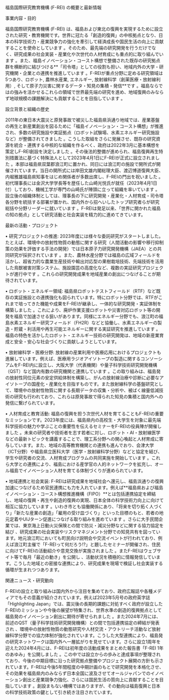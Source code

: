 福島国際研究教育機構 (F-REI) の概要と最新情報



事業内容・目的



福島国際研究教育機構 (F-REI) は、福島および東北の復興を実現するために設立された研究・教育機関です。世界に冠たる「創造的復興」の中核拠点となり、日本の科学技術力・産業競争力の強化を牽引して経済成長や国民生活の向上に貢献することを使命としています 。そのため、最先端の研究開発を行うだけでなく、研究成果の社会実装・産業化や次世代の人材育成にも重点的に取り組んでいます 。また、福島イノベーション・コースト構想で整備された既存の研究拠点群を横断的に結びつける**「司令塔」としての役割も担い、地域内外の大学・研究機関・企業との連携を推進しています 。F-REIが重点分野に定める研究領域は5つあり、ロボット, 農林水産業, エネルギー, 放射線科学（創薬医療・放射線利用）, そして原子力災害に関するデータ・知見の集積・発信**です 。福島ならではの強みを活かせるこれらの領域で世界最先端の研究を進め、地域復興のみならず地球規模の課題解決にも貢献することを目指しています 。



設立背景と組織の歴史



2011年の東日本大震災と原発事故で被災した福島県浜通り地域では、産業基盤の再生と新産業創出を図るために「福島イノベーション・コースト構想」が推進され、多数の研究施設や実証拠点（ロボット試験場、水素エネルギー研究施設など）が整備されてきました 。こうした取組をさらに発展させ、既存の研究資源を統合・連携する中核的な組織を作るべく、政府は2022年3月に基本構想を策定しF-REI創設を決定しました 。その後法的整備が進められ、福島復興再生特別措置法に基づく特殊法人として2023年4月1日にF-REIが正式に設立されました 。本部は福島県双葉郡浪江町に置かれ、同日には浪江町の施設で開所式が開催されています。当日の開所式には岸田文雄内閣総理大臣、渡辺博道復興大臣、内堀雅雄福島県知事をはじめ関係者が多数出席し、F-REIの門出を祝いました 。初代理事長には金沢大学学長等を歴任した山崎光悦氏が就任（2023年4月1日付）しており、機械工学が専門の山崎氏が陣頭に立って組織を率いています 。設立後の組織体制としては、理事長の下に研究開発・産業化・人材育成・司令塔各分野を統括する部署が置かれ、国内外から招へいしたトップ研究者らが研究総括や分野リーダーに就いています 。F-REIは発足以来、「世界に開かれた福島の知の拠点」として研究活動と社会実装を精力的に進めてきています。



最新の活動・プロジェクト

• 研究プロジェクトの推進: 2023年度には様々な委託研究がスタートしました。たとえば、環境中の放射性物質の動態に関する研究（人間活動の影響や移行抑制策の効果を評価する手法の開発）では日本原子力研究開発機構（JAEA）との共同研究が採択されています 。また、農林水産分野では福島の広域フィールドを活かし、超省力的な農業生産技術や輸出対応型の果樹栽培技術、先端技術を活用した鳥獣被害対策システム、施設園芸の高度化など、複数の実証研究プロジェクトが進行中です 。これらの研究開発成果を地域産業の創出につなげることが期待されています。

• ロボット・エネルギー領域: 福島県ロボットテストフィールド（RTF）など既存の実証施設との連携強化も図られています。特にロボット分野では、RTFがこれまで培ってきた機能や成果をF-REIが継承し、一体的な研究開発・実証体制を構築しました 。これにより、廃炉作業支援ロボットや災害対応ロボット等の開発を福島で加速させる狙いがあります。同様にエネルギー分野でも、浪江町の福島水素エネルギー研究フィールド（FH2R）などと協働し、水素エネルギーの製造・貯蔵・利活用や再生可能エネルギーに関する実証研究を推進しています 。福島の特色を活かしたロボット・エネルギー技術の研究開発は、地域の新産業育成と安全・安心な社会づくりに貢献しようとしています。

• 放射線科学・医療分野: 放射線の産業利用や医療応用におけるプロジェクトも進展しています。例えば、医療用ラジオアイソトープの製造に関するコンソーシアムをF-REI内に設立し、大阪大学（代表機関）や量子科学技術研究開発機構（QST）など国内有数の研究機関と連携しています 。この取り組みは、福島発の放射性同位元素の安定供給体制を構築し、がんの放射線治療や診断に必要なアイソトープの国産化・産業化を目指すものです。また放射線科学の基盤研究として、環境中の放射性物質に関する長期データの収集・分析や、被ばく線量低減技術の研究も行われており、これらは原発事故で得られた知見の集積と国内外への発信に繋げられています。

• 人材育成と教育活動: 福島の復興を担う次世代人材を育てることもF-REIの重要なミッションです。2023年度には、福島県内の高校生・大学生を対象に最先端科学技術の魅力や学ぶことの重要性を伝えるセミナーをF-REIの役員陣が開催しました 。未来の研究者や技術者を志す若者に対し、ロボット・AI・放射線医学などの最新トピックを講義することで、理工系分野への関心喚起と人材育成に寄与しています。また、地域の高等教育機関との連携も進んでおり、会津大学（ICT分野）や福島県立医科大学（医学・放射線科学分野）などと協定を結び、学生や研究者の交流、人材育成プログラムの共同実施を開始しています 。これら大学との連携により、福島における産学官の人的ネットワークを拡充し、オール福島でイノベーション人材を育てる体制づくりが進められています。

• 地域連携と社会実装: F-REIは研究成果を地域社会へ還元し、福島浜通りの復興加速につなげるため官民連携にも力を入れています。例えば**福島県および福島イノベーション・コースト構想推進機構（FIPO）**とは包括連携協定を締結し、地域の復興・再生や創造的復興の実現、日本全体の科学技術力向上に向けて相互に協力しています 。いわき市とも協働関係にあり、「将来を切り拓く人づくり」「新たな産業の創造」「雇用の受け皿づくり」といった目標のもと、若者の地元定着やUIJターン促進につなげる取り組みを進めています 。さらに大手民間企業では、東京海上日動火災保険との間で防災・減災分野などに関する協力協定を結び 、研究成果の社会実装やリスクマネジメント分野での知見共有を図っています。地元浪江町においても町民向け説明会や交流イベントが行われており、例えば浪江町主催で「F-REIって何だろう⁉」と題したセミナーが開催され、住民に向けてF-REIの活動紹介や意見交換が実施されました 。またF-REIはウェブサイト等で毎月「最近の動き」を公開し 、活動状況を積極的に情報発信しています。こうした地域との密接な連携により、研究成果を現場で検証し社会実装する循環が生まれつつあります。



関連ニュース・研究動向



F-REIの設立と取り組みは国内外から注目を集めており、政府広報誌や各種メディアでもその意義が紹介されています。例えば2023年5月号の政府英字誌「Highlighting Japan」では、震災後の長期的課題に対処すべく政府が設立したF-REIのミッションや今後の展望が特集され、世界水準の創造的復興拠点として福島発のイノベーション創出に期待が寄せられました 。また2024年7月には、前述のQST（量子科学技術研究開発機構）との間で包括連携協定の締結が発表され 、環境中の放射性物質の動態研究や人材交流・アウトリーチ活動など放射線科学分野での協力体制が強化されています。こうした大型連携により、福島発の研究ネットワークは国内外へ一層拡がりを見せています。さらに設立1周年を迎えた2024年4月には、F-REIは初年度の活動成果をまとめた報告書「F-REI 1年のあゆみ」を公開しました 。この中では設立からの歩みと達成事項が整理されており、今後の中期目標に沿った研究拠点整備やプロジェクト展開の方針も示されています。F-REIは今後5年間程度の中期計画のもとで研究開発を本格化させ、その効果を福島県内のみならず日本全国に波及させてオールジャパンでのイノベーション創出と産業競争力強化、さらには国民生活の質向上に貢献することを目指しています 。創設まもない機構ではありますが、その動向は福島復興と日本の科学技術政策の鍵として引き続き注目されています。